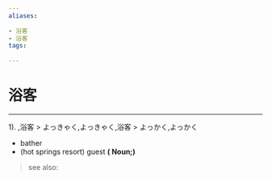 ```yaml
---
aliases:
    
- 浴客
- 浴客
tags:
    
---
```


# 浴客
---
1).
,浴客 > よっきゃく,よっきゃく,浴客 > よっかく,よっかく

- bather
- (hot springs resort) guest
**( Noun;)**
> see also: 
            